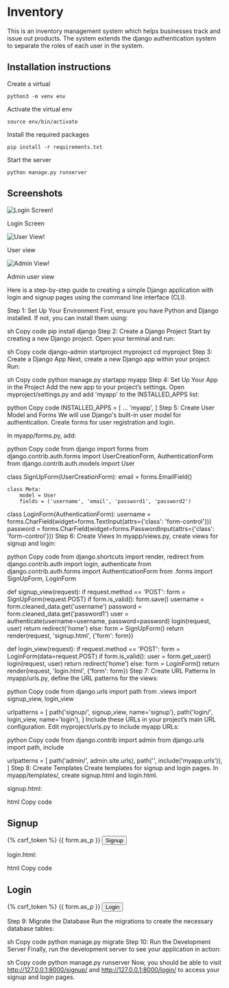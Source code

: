 # Inventory
This is an inventory management system which helps businesses track and issue out products.
The system extends the django authentication system to separate the roles of each user in the system.

## Installation instructions
Create a virtual 

```python3 -m venv env```

Activate the virtual env

```source env/bin/activate```

Install the required packages

```pip install -r requirements.txt```

Start the server

```python manage.py runserver```

## Screenshots
![Login Screen!](sys/login.PNG "System login screen")

Login Screen

![User View!](sys/user_view.PNG "Normal user view")

User view

![Admin View!](sys/admin_view.PNG "Admin user view")

Admin user view


Here is a step-by-step guide to creating a simple Django application with login and signup pages using the command line interface (CLI).

Step 1: Set Up Your Environment
First, ensure you have Python and Django installed. If not, you can install them using:

sh
Copy code
pip install django
Step 2: Create a Django Project
Start by creating a new Django project. Open your terminal and run:

sh
Copy code
django-admin startproject myproject
cd myproject
Step 3: Create a Django App
Next, create a new Django app within your project. Run:

sh
Copy code
python manage.py startapp myapp
Step 4: Set Up Your App in the Project
Add the new app to your project’s settings. Open myproject/settings.py and add 'myapp' to the INSTALLED_APPS list:

python
Copy code
INSTALLED_APPS = [
    ...
    'myapp',
]
Step 5: Create User Model and Forms
We will use Django's built-in user model for authentication. Create forms for user registration and login.

In myapp/forms.py, add:

python
Copy code
from django import forms
from django.contrib.auth.forms import UserCreationForm, AuthenticationForm
from django.contrib.auth.models import User

class SignUpForm(UserCreationForm):
    email = forms.EmailField()

    class Meta:
        model = User
        fields = ('username', 'email', 'password1', 'password2')

class LoginForm(AuthenticationForm):
    username = forms.CharField(widget=forms.TextInput(attrs={'class': 'form-control'}))
    password = forms.CharField(widget=forms.PasswordInput(attrs={'class': 'form-control'}))
Step 6: Create Views
In myapp/views.py, create views for signup and login:

python
Copy code
from django.shortcuts import render, redirect
from django.contrib.auth import login, authenticate
from django.contrib.auth.forms import AuthenticationForm
from .forms import SignUpForm, LoginForm

def signup_view(request):
    if request.method == 'POST':
        form = SignUpForm(request.POST)
        if form.is_valid():
            form.save()
            username = form.cleaned_data.get('username')
            password = form.cleaned_data.get('password1')
            user = authenticate(username=username, password=password)
            login(request, user)
            return redirect('home')
    else:
        form = SignUpForm()
    return render(request, 'signup.html', {'form': form})

def login_view(request):
    if request.method == 'POST':
        form = LoginForm(data=request.POST)
        if form.is_valid():
            user = form.get_user()
            login(request, user)
            return redirect('home')
    else:
        form = LoginForm()
    return render(request, 'login.html', {'form': form})
Step 7: Create URL Patterns
In myapp/urls.py, define the URL patterns for the views:

python
Copy code
from django.urls import path
from .views import signup_view, login_view

urlpatterns = [
    path('signup/', signup_view, name='signup'),
    path('login/', login_view, name='login'),
]
Include these URLs in your project’s main URL configuration. Edit myproject/urls.py to include myapp URLs:

python
Copy code
from django.contrib import admin
from django.urls import path, include

urlpatterns = [
    path('admin/', admin.site.urls),
    path('', include('myapp.urls')),
]
Step 8: Create Templates
Create templates for signup and login pages. In myapp/templates/, create signup.html and login.html.

signup.html:

html
Copy code
<!DOCTYPE html>
<html>
<head>
    <title>Signup</title>
</head>
<body>
    <h2>Signup</h2>
    <form method="post">
        {% csrf_token %}
        {{ form.as_p }}
        <button type="submit">Signup</button>
    </form>
</body>
</html>
login.html:

html
Copy code
<!DOCTYPE html>
<html>
<head>
    <title>Login</title>
</head>
<body>
    <h2>Login</h2>
    <form method="post">
        {% csrf_token %}
        {{ form.as_p }}
        <button type="submit">Login</button>
    </form>
</body>
</html>
Step 9: Migrate the Database
Run the migrations to create the necessary database tables:

sh
Copy code
python manage.py migrate
Step 10: Run the Development Server
Finally, run the development server to see your application in action:

sh
Copy code
python manage.py runserver
Now, you should be able to visit http://127.0.0.1:8000/signup/ and http://127.0.0.1:8000/login/ to access your signup and login pages.

